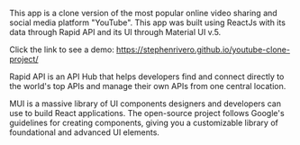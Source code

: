 This app is a clone version of the most popular online video sharing and social media platform "YouTube". This app was built using ReactJs with its data through Rapid API and its UI through Material UI v.5. 

Click the link to see a demo: https://stephenrivero.github.io/youtube-clone-project/

Rapid API is an API Hub that helps developers find and connect directly to the world's top APIs and manage their own APIs from one central location. 

MUI is a massive library of UI components designers and developers can use to build React applications. The open-source project follows Google's guidelines for creating components, giving you a customizable library of foundational and advanced UI elements.